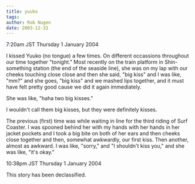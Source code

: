 ```yaml
---
title: yuuko
tags: 
author: Rob Nugen
date: 2003-12-31
---
```


<p class=date>7:20am JST Thursday 1 January 2004</p>

<p>I kissed Yuuko (no tongue) a few times. On different occassions
  throughout our time together "tonight."  Most recently on the train
  platform in Shin-something station (the end of the seaside line),
  she was on my lap with our cheeks touching close close and then she
  said, "big kiss" and I was like, "mm?" and she goes, "big kiss" and
  we mashed lips together, and it must have felt pretty good cause we
  did it again immediately.</p>

<p>She was like, "haha two big kisses."</p>

<p>I wouldn't call them big kisses, but they were definitely kisses.</p>

<p>The previous (first) time was while waiting in line for the third
  riding of Surf Coaster.  I was spooned behind her with my hands with
  her hands in her jacket pockets and I took a big bite on both of her
  ears and then cheeks close together and then, somewhat awkwardly,
  our first kiss.  Then another, almost as awkward.  I was like,
  "sorry," and "I shouldn't kiss you," and she was like, "it's
  okay."</p>

<p class=date>10:38pm JST Thursday 1 January 2004</p>

<p>This story has been declassified.</p>

